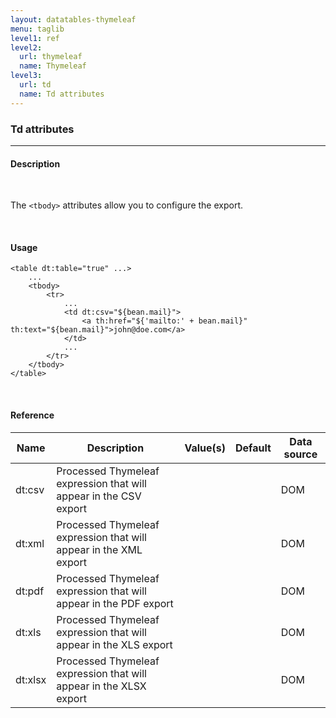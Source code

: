 ```yaml
---
layout: datatables-thymeleaf
menu: taglib
level1: ref
level2:
  url: thymeleaf
  name: Thymeleaf
level3:
  url: td
  name: Td attributes
---
```


<h3>Td attributes</h3>
<hr />

<h4>Description</h4>
<br />

The <code>&lt;tbody&gt;</code> attributes allow you to configure the export.

<br />
<h4>Usage</h4>

    <table dt:table="true" ...>
        ...
        <tbody>
            <tr>
                ...
                <td dt:csv="${bean.mail}">
                    <a th:href="${'mailto:' + bean.mail}" th:text="${bean.mail}">john@doe.com</a>
                </td>
                ...
            </tr>
        </tbody>
    </table>

<br />
<h4>Reference</h4>

<table id="tableReference" class="table table-striped table-bordered">
  <thead>
    <tr>
      <th>Name</th>
      <th>Description</th>
      <th>Value(s)</th>
      <th>Default</th>
      <th>Data source</th>
    </tr>
  </thead>
  <tbody>
  <tr>
    <td>dt:csv</td>
    <td>Processed Thymeleaf expression that will appear in the CSV export</td>
    <td></td>
    <td></td>
    <td>DOM</td>
  </tr>
  <tr>
    <td>dt:xml</td>
    <td>Processed Thymeleaf expression that will appear in the XML export</td>
    <td></td>
    <td></td>
    <td>DOM</td>
  </tr>
  <tr>
    <td>dt:pdf</td>
    <td>Processed Thymeleaf expression that will appear in the PDF export</td>
    <td></td>
    <td></td>
    <td>DOM</td>
  </tr>
  <tr>
    <td>dt:xls</td>
    <td>Processed Thymeleaf expression that will appear in the XLS export</td>
    <td></td>
    <td></td>
    <td>DOM</td>
  </tr>
  <tr>
    <td>dt:xlsx</td>
    <td>Processed Thymeleaf expression that will appear in the XLSX export</td>
    <td></td>
    <td></td>
    <td>DOM</td>
  </tr>
  </tbody>
</table>

<link rel="stylesheet" href="//ajax.aspnetcdn.com/ajax/jquery.dataTables/1.9.4/css/jquery.dataTables.css" />
<script src="http://ajax.aspnetcdn.com/ajax/jquery.dataTables/1.9.4/jquery.dataTables.min.js">
</script>
<script src="/assets/js/site_reference.js">
</script>